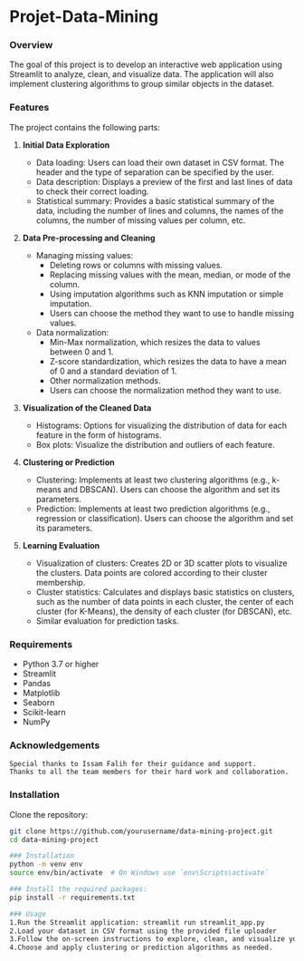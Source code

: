 # Projet-Data-Mining

### Overview
The goal of this project is to develop an interactive web application using Streamlit to analyze, clean, and visualize data. The application will also implement clustering algorithms to group similar objects in the dataset.

### Features
The project contains the following parts:

1. **Initial Data Exploration**
   - Data loading: Users can load their own dataset in CSV format. The header and the type of separation can be specified by the user.
   - Data description: Displays a preview of the first and last lines of data to check their correct loading.
   - Statistical summary: Provides a basic statistical summary of the data, including the number of lines and columns, the names of the columns, the number of missing values per column, etc.

2. **Data Pre-processing and Cleaning**
   - Managing missing values:
     - Deleting rows or columns with missing values.
     - Replacing missing values with the mean, median, or mode of the column.
     - Using imputation algorithms such as KNN imputation or simple imputation.
     - Users can choose the method they want to use to handle missing values.
   - Data normalization:
     - Min-Max normalization, which resizes the data to values between 0 and 1.
     - Z-score standardization, which resizes the data to have a mean of 0 and a standard deviation of 1.
     - Other normalization methods.
     - Users can choose the normalization method they want to use.

3. **Visualization of the Cleaned Data**
   - Histograms: Options for visualizing the distribution of data for each feature in the form of histograms.
   - Box plots: Visualize the distribution and outliers of each feature.

4. **Clustering or Prediction**
   - Clustering: Implements at least two clustering algorithms (e.g., k-means and DBSCAN). Users can choose the algorithm and set its parameters.
   - Prediction: Implements at least two prediction algorithms (e.g., regression or classification). Users can choose the algorithm and set its parameters.

5. **Learning Evaluation**
   - Visualization of clusters: Creates 2D or 3D scatter plots to visualize the clusters. Data points are colored according to their cluster membership.
   - Cluster statistics: Calculates and displays basic statistics on clusters, such as the number of data points in each cluster, the center of each cluster (for K-Means), the density of each cluster (for DBSCAN), etc.
   - Similar evaluation for prediction tasks.

### Requirements
- Python 3.7 or higher
- Streamlit
- Pandas
- Matplotlib
- Seaborn
- Scikit-learn
- NumPy


### Acknowledgements

    Special thanks to Issam Falih for their guidance and support.
    Thanks to all the team members for their hard work and collaboration.
  
### Installation
   Clone the repository:
   ```bash
   git clone https://github.com/yourusername/data-mining-project.git
   cd data-mining-project

### Installation
  python -m venv env
  source env/bin/activate  # On Windows use `env\Scripts\activate`

### Install the required packages:
   pip install -r requirements.txt

### Usage
   1.Run the Streamlit application: streamlit run streamlit_app.py
   2.Load your dataset in CSV format using the provided file uploader
   3.Follow the on-screen instructions to explore, clean, and visualize your data.
   4.Choose and apply clustering or prediction algorithms as needed.

